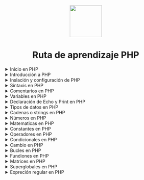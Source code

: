 <div align="center">
  <img align="center" src="https://github.com/Thomas-Boi/devicon/blob/master/icons/php/php-original.svg" height ="100px"/>
  
  # Ruta de aprendizaje PHP 
</div>

<details>
  <summary>
    Inicio en PHP 
  </summary>

***
Antes de continuar se debe de tener una compresión bácica de lo siguiente:
- [HTML](https://github.com/Brayan-Hc11/HTML5)
- [CSS](https://github.com/Brayan-Hc11/css3)
- [JavaScript](https://github.com/Brayan-Hc11/JavaScript)

Si desea aprender algunos de estos temas, pude revisar algunos de mis repositorios en donde podrá encontrar lo fundamental del desarrollo web  
***
</details>

<details>
  <summary>
    Introducción a PHP
  </summary>

  ***
## ¿Qué es PHP?
PHP es un lenguaje sorprendete y pupular, PHP es lo suficientemente potente para ser el núcleo del sistema de blogs más grande de la web [WorPress](https://cloud.google.com/wordpress?utm_source=bing&utm_medium=cpc&utm_campaign=latam-CO-all-es-dr-SKWS-all-all-trial-p-dr-1009897-LUAC0016538&utm_content=text-ad-none-any-DEV_c-CRE_-ADGP_Hybrid%20%7C%20SKWS%20-%20MIX%20%7C%20Txt%20~%20Compute_Wordpress-KWID_43700067399687799-kwd-78203120058646%3Aloc-43&utm_term=KW_Wordpress-ST_Wordpress&gclid=f1719b1327d811e05b3eff6140fd1983&gclsrc=3p.ds&hl=es), PHP también es lo suficientemente profundo como para poder ejecutar grandes redes sociales y es bastante facil de aprender como para ser el primer lenguaje del  lado del servidor para un principiante 

- PHP es un acrónimo de "PHP: Procesador de Hipertexto"
- PHP es un lenguaje de secuencias de código abierto ampliamente utilizado
- Los Scripts de PHP se ejecutan del lado del servidor  

***
## ¿Qué es un archivo PHP?

Los archivos PHP pueden contener texto, HTML, CSS, JavaScript y código PHP. El código PHP se ejecuta en el servidor y el resultado se devuelve al navegador como HTML simple, los archivos PHP tienen la extención _".PHP"_
***

## ¿Qué puede hacer PHP?
- PHP puede generar contenido de página dinámico
- PHP puede crear, abir, leer, escribir, eliminar y cerrar archivos en el servidor
- PHP puede recopilar datos de formulario
- PHP puede enviar y recibir cookies
- PHP puede agregrar, eliminar, modificar datos en base de datos
- PHP se puede usar para controlar el acceso de los usuarios  

Con PHP no está limitado a generar HTML. puede generar imágenes o archivos PDF. También puede generar cualquier texto, como [XHTML](https://books.google.cl/books?hl=es&lr=&id=aaa6EAAAQBAJ&oi=fnd&pg=PA1&dq=Que+es+XHTML+&ots=dpvIvfdlm6&sig=jLY4kEWVofozaOsoWCCt_SFvlDg#v=onepage&q=Que%20es%20XHTML&f=false) y [XMl](https://www.google.com.co/books/edition/XML_pr%C3%A1ctico/x6QToh9wHMYC?hl=es&gbpv=1&dq=Que+es+XML&printsec=frontcover).

***
## ¿Por qué PHP?
- PHP se ejecuta en varias platatoformas _(Windows, Linux, Unix, Mac Os x, etc...)_
- PHP soporta una amplia gama de base de datos
- PHP es gratis, y puedes descargarlo en [PHP.NET](https://www.php.net/)
- PHP es fácil de aprender y se ejecuta de manera eficiente en el lado del servidor

***
## ¿Qué hay de nuevo en PHP 7?
- PHP 7 es mucho más rápido que la popular versión estable anterior (PHP 5.6)
- PHP 7 he mejorado el manejo de los errores 
- PHP 7 admite declaraciones de tipo más estrictas para argumentos de función
- PHP 7 admite nuevos operadores

***
</details>

<details>
  <summary>
    Inslación y configuración de PHP
  </summary>

  ***  
## ¿Qué necesito?
para comenzar a usar PHP, puede:
- Encuentre un servidor web con soporte para PHP y MySQL (Xamm)
- instale un servidor web en su propia PC y luego instale PHP y MySQL

***
## Use un servidor web con soporte PHP

Si su servidor tiene activado el soporte para PHP no es necesario que realice alguna acción. Simplemente cree algunos *.PHP* archivos,colóquelos en su directorio web y el servidor los analizará automáticamente.

No necesita compilar nada ni instalar ninguna herramienta adicional. Debido a que PHP es gratuito, la mayoria de los servidores web ofrecen soporte para PHP.

***
## Configure PHP en su propia PC 
Sin embargo, si su navegador no es compatible con PHP,debe:
- instalar un servidor web que soporte PHP
- instalar PHP
- instalar una base de datos, como MySQL

El sitio web oficial de [PHP.NET](https://www.php.net/) tiene instrucciones de instalación para PHP en su [ManualInstall]( http://php.net/manual/en/install.php). otra opción que puede usar es un compilador en línea.

***
</details>

<details>
  <summary>
    Sintaxis en PHP
  </summary>

***
## Sintaxis PHP
Se ejecuta un Script PHP en el servidor y el resultado HTML sin formato se envía de vuelta al navegador. Un Script se puede colocar en cualquier parte del documento, Un Script PHP comienza con la etiqueta de apertura y finaliza con una etiqueta de cierre.

_Ejemplo:_
~~~
<?php 

  // php code goes here

?>
~~~
La extención predeterminada para los archivos PHP es ".php". Un archivo PHP normalmente contiene etiquetas HTML y algún código de secuensias de comandos PHP.

A continuación, tenemos un ejemplo de un archivo PHP simple, con un script PHP que utiliza una función PHP integrada "Echo" para generar el texto "Hello World!" en una páguina web:
~~~
<!DOCTYPE html>
<hmtl>
  <body>
    <h1> My first PHP page<h1>
     
      <?php 
          Echo "Hello World!";
      ?>
      
  </body>      
</html>
~~~
Note: _las declaraciones en PHP deben de terminar en ;._

***
## Sencibilidad de mayúsculas y minúsculas de PHP 
En, PHP, las palabras clave (P.ej:if, else, while, echo etc...), clases, funciones y funciones definidas por el usuario no distiguen entre mayúsculas y minúsculas.
    
En la siguiente ejemplo, las tres declaraciones de Echo son igules y legales:
 ~~~
    <!DOCTYPE html>
    <html>
      <body>
        
        <?php 
          ECHO "Hello Wordl!<br>";
          echo "Hello Wordl!<br>"
          EcHo "Hello Wordl!<br>"
        ?>
        
      </body>
    </html>
 ~~~
    
Nota: _Sin embargo; ¡Todos los nombres de las variables distinguen entre mayúsculas y minúsculas!_ 
    
Para mejor explicación haremos un ejemplo más, a continuación; ¡solo la primera declaración mostrará el valor de la variable $color!, esto se de a que $color, $coLOR y $COLOR se tratan de tres variables distintas o diferentes.

~~~
    <!DOCTYPE html>
    <html>
      <doby>
        
        <?hp
        $color = "red";
          Echo "My car is ". $color. "<br>";
          Echo "My car is ". $coLOR. "<br>";
          Echo "My car is ". $COLOR. "<br>";
        ?>

    </body>
  </html>      
~~~

***  
</details>

<details>
  <summary>
    Comentarios en PHP
  </summary>

***
  ## Comentarios en PHP 
Un comentario en código PHP es una línea que no se ejecuta como parte del programa. Su único propósito es que alguien que esté mirando el código la lea.
    
Los comentarios se puede utilizar para:
    
- Deje que otros usuarios puedan entender su código
- Recuerde que lo hizo
- Los comentarios puden recordarte lo que estabas pensando cuando esribiste el código

PHP nos permite varias formas de comentar:

_Ejemplo:_

Sintaxis para comentarios de una sola línea:

~~~
<!DOCTYPE html>
    <html>
      <body>
        
        <?php
      //This is a single-line comment

      #This is a single-line comment
        ?>
      </body>
     </hmtl>
~~~

_Ejemplo:_

Sintaxis para comentarios de varias líneas:

~~~
<!DOCTYPE html>
<html>
  <body>

    <?php
    /*
      This is a multiple-lines comment block
      that spans over multiple
      lines
    */
    ?>
        
</html>
</body>      
~~~

Nota: _los comentarios también nos permite omitir partes de códigos:_
    
~~~
<!DOCTYPTE html>
<html>
  <body>
    
    <?php 
  //You can also use comments to leave out parts of a code line
$x =5 /*+15*/ + 5;
  
  Echo: $x;
    ?>
  
  </body>
</html>
~~~  

Si quiere ver mas ejemplos puede visitar el: [Material de apoyo](https://github.com/Brayan-Hc11/PHP/blob/main/EjerciciosPHP/CAP4.PHP)

***
</details>

<details>
  <summary>
    Variables en PHP
  </summary>

  ***
## Variables en PHP
Se puede decir que las variables en programación son "contenedores" los cuales nos permiten almacenar información.

***
## Creación o declaración de variables en PHP 

En PHP, una variable comienza con el signo $, seguido el nombre de la variable:

_Ejemplo:_
~~~
<?php
$text "Hello world!";
$x = 5;
$y = 15.5; 

  Echo $text."<br>";
  Echo $x. "<br>";
  Echo $y. "<br>";
?>
~~~

Después de la ejecución de la instrucciones anteriores, la variable $txt contendrá el valor de Hello world!, la variable $x contendrá el valor de 5 y la variable $y contendrá el valor de 15.5.

Nota: _Cuando asigne un valor de texto a una variable, coloque comillas alrededor del valor._

Nota: _a diferencia  de otros lenguajes de programación,PHP no tiene ningún comando para declarar una variable. Se crea en el momento en que le asigna un valor por primera vez._

***
## Variables PHP     
Una variable puede tener un nombre corto (como x e y) o un nombre más descriptivo (edad, nombre del coche, volumen_total, etc..).
    
Reglas para declarar variables en PHP
- Una variable comienza con el signo $, seguido del nombre de la variable
- Un nombre de variable debe comenzar con una letra o el carácter de subrayado
- Un nombre de variable no pude comenzar con un número
- Un nombre de variable solo puede contener caracteres alfanuméricos y guiones bajos (Az, 0-9 y _)
- Los nombre de las variables distinguen entre mayúsculas y minúsculas ($age y $AGE son dos variables diferentes)

Nota: _¡Recuerde que los nombres de las variables de PHP distinguen entre mayúsculas y minúsculas!_

***
## Variables de salida 

La echo declaración de PHP se usa a menudo para enviar datos a la pantalla.
    
El siguiente ejemplo mostrará cómo generar texto y una variable:

_Ejemplo;_
~~~
    <?php

    $txt = "W3Schools.com";
      Echo "I love $txt!";
    
    ?>
~~~
    
El siguiente ejemplo producirá el mismo resultado que el ejemplo anterior, con la direfencia de que usaremos la concatenación:

_Ejemplo;_
~~~
    <?php

    $txt = "W3Schools.com";
      Echo "I love". $txt."!";

    ?>
~~~

El siguiente ejemplo generará la suma de dos variables de dos formas distintas:

_Ejemplo:_
~~~
    <?php 
  
  $x = 5;
  $y = 4;
    Echo $x + $y;
    
    ?>
~~~

El siguiente ejemplo producirá el mismo resultado que el ejemplo anterior, con la diferencia de que declararemos una variable adicional, en la que se almacenara la opercón a realizar:

_Ejemplo:_
~~~
    <?php 

  $x = 5;
  $y = 5;
  $resultado = $x + $y;
    Echo $resulatado;

      ?>
~~~
Nota: _Aprenderá más sobre la echo declaración y cómo enviar datos a la pantalla más adelante._ 

## PHP es un lenguaje escrito libremente

En el ejmplo anterior, observe que no tuvimos que decirle a PHP qué tipo de datos se almacenarón en las variables.

PHP asocia autimáticamente un tipo de dato a la variable, dependiendo de su valor. Dado que los tipos de datos no se establecen en un sentido estricto, puede hacer cosas como agregar una cadena a un número entero sin causar un error.

En PHP 7, se agregaron declaraciones de tipo. Esto brinda una opción para especificar el tipo esperado al declarar una función, y al habilitar el requisito estricto, arrojará un "Error fatal" en una falta de coincidencia de tipo.

Aprenderá más sobre Strict los non-Strict requisitos y las declaraciones de tipos de datos en el apartado de funciones de PHP.

***
## Alcance de las variables de PHP

En PHP, las variables se puede declarar en cualquier parte del Script. 

El alcance de un variable es la parte del Script donde se puede hacer referencia/utilizar la variable.

PHP tiene tres ámbitos variables diferentes:
- Local
- Global
- Estático

## Alcance Global y Local

Una variable declarada fuera de una función tiene un ALCANCE GLOBAL y solo se puede acceder fuera de una función:

_Ejmeplo:_

variable con alcance global
~~~
<?php
$x = 5; // global scope

function Mytest(){
  //Using x inside this function will generate an error
    Echo "<p>Variable x intside function is: $x</p>";
}

  Mytest();
    Echo "<p>Variable x outside function is: $x</p>";
?>
~~~

Una variable declarada dentro de una función tiene un ÁMBITO LOCAL y solo se puede acceder dentro de esa función:

_Ejmplo:_

Variable con alcance local:
~~~
<?php
  function Mytest(){
  $x =5; //local scope
    Echo "<p>Variable x inside function is: $x</p>";
}

Mytest();
//Using x outside the function will generate an error
  Echo "<p>Variable x outside function is: $x</p>";

?>
~~~

Nota: _Puede tener variables locales con el mismo nombre en diferentes funciones, porque las variables locales solo son reconocidas por la función en la que se declaran._

***
## PHP La palabra clave global

La palabra clave global se utiliza para acceder a una variable global desde dentro de una función.

Para hacer esto , se usa la palabra clave global andes de las variables (dentro de una función):

_EJmplo:_
~~~
<?php

$x = 5;
$y = 10;

  function Mytest(){
    global $x,$y;
      $y = $x + $y;
  }
 
 Mytest();
  Echo $y; #outpus 15 
?>
~~~

PHP también almacena todas las variables globales es un matriz llamada. contiene el nombre de la variable. También se puede acceder a esta matriz desde dentro de las funciónes y se puede usar para actualizar variables globales directamente. $GLOBALS[index] index

El ejemplo anterior se puede reescribir de la siguiente manera:

_Ejemplo:_
~~~
<?php
  
  $x = 5;
  $y = 10;
  
    function Mytest(){
      $GLOBALS['y'] = $GLOBALS['x'] + $GLOBALS['y'];
    }
    
    Mytest();
      Echo $y; // 15
?>
~~~

***
## PHP La palabra clave static 

Normalmente, cuando se completa/ejecuta una función,se eliminan todas sus variables.Sin embargo, aveces queremos que NO se elimine una variable local. lo necesitamos para otro trabajo.

para hacer esto, ues la palabra clase "static" cuando declara la variable por primera vez:

_Ejmplo:_ 
~~~
<?php
function Mytest(){
  static $x = 0;
    Echo = $x;
    $x++;
};

Mytest();
  Echo "<br>";
Mytest();
  Echo "<br>";
Mytest();
  Echo "<br>";
?>
~~~

Entonces, cada vez que se llame a la función, esa variable aún tendrá la información que contenía desde la última vez que se llamó a la función.

Nota: _la variable sigue siendo local para la función._

***  
</details>

<details>
  <summary>
    Declaración de Echo y Print en PHP
  </summary>

  ***
  
## Declaraciones Echo y Print en PHP 

Con PHP, hay dos formas básicas de obtener resultados: echo y print.

En este tutorial estaremos usando *echo* y *print* en la mayoría de los ejemplos. Entoces esté cpitulo tiene un poco más de información sobre esas dos declaraciones de salida.

echo y print son mas o menos lo mismo.Ambos se utilizan para enviar datos a la pantalla.

Las diferencias son pequeñas: echo no tiene valor de retorno mientras que print tiene un valor de retorno de 1 por lo que puede usarse en expreciones. echo puede tomas múltiples parámetros (aun que tal uso es raro) mientras que print puede tomar un argumento. echo es marginalmente más rápido que print.

***
## La declaración de echo de PHP

La declaración de echo la podemos usar con los parentesis o sin ellos. El siguiente ejemplo muestra comó generar texto con el comando de "echo"
 _Ejemplo:_
 
 ~~~
<?php
  Echo "<h2>PHP is Fun!</h2>";
  Echo "Hello world!<br>";
  Echo "I'm about to learn PHP!<br>";
  Echo "This ", "string ", "was ", "made ", "with multiple parameters.";
?>
 ~~~
 
 En el siguiente ejemplo muestra comó generar texto y variables con la declaración de echo:
 _Ejmplo_;
 
 ~~~
 <?php
  $txt1 = "Learn PHP";
  $txt2 = "W3Schools.com";
  $x = 5;
  $y = 4;

    echo "<h2>" . $txt1 . "</h2>";
    echo "Study PHP at " . $txt2 . "<br>";
    echo $x + $y;
 ?>
 ~~~
 
 ***
 ## La declaración print dentro de PHP
 
 La declaración print se puede usar con parentesis o sin ellos, En el sigiuiente ejemplo muestra comó generar texto con el comando print
 _Ejemplo:_
 
 ~~~
 <?php
  print "<h2>PHP is Fun!</h2>";
  print "Hello world!<br>";
  print "I'm about to learn PHP!";
 ?>
 ~~~
 
 En el siguiente ejemplo muestra comó generar testo y variables con la declaración print
 _Ejmplo:_
 
 ~~~
 <?php
$txt1 = "Learn PHP";
$txt2 = "W3Schools.com";
$x = 5;
$y = 4;

print "<h2>" . $txt1 . "</h2>";
print "Study PHP at " . $txt2 . "<br>";
print $x + $y;
?>
 ~~~

***
</details>

<details>
  <summary>
    Tipos de datos en PHP
  </summary>

  ***
  ## Tipos de datos en PHP

Las variables pueden almacenar datos de diferentes tipos, y diferentes tipos datos pueden hacer cosas diferentes.

PHP admite los siguientes tipos de datos:
- Cadena
- Entero
- Flot (número de coma flotante, también llamados dobles)
- Booleano
- Formación (Matricez)
- Objeto 
- Nulo 
- Recurso

## Cadena en PHP

Una cadena es una secuencia de caracteres, como "¡Hola mundo!".

Una cadena puede ser cualquier texto entre comillas.Puede utilizar comillas simples o dobles:

_Ejemplo:_
~~~
<?PHP

  $x = "¡Hello world!";
  $y = '¡Hello World!';

    Echo $x;
    ECho "<br>";
    Echo $y;
?>
~~~

## Entero en PHP

Un tipo de dato entero es un número no decimal entre  -2,147,483,648 y 2,147,483,647.

Reglas para los números enteros: 
- Un número entero debe tener al menos un dígito
- Un número entero no debe de tener un punto decimal
- Un número entero puede ser negativo o positivo
- Los números enteros se puede especificar en: notación decimal(base 10),hexadecimal (base 16),octal (base 8) o binaria (base 2)

En el siguiente ejemplo, $x es un número entero. La función PHP var_dump() devuelve el tipo de dato y el valor:

_Ejemplo:_
~~~
<?php

$x = 5985;
  var_dump($x);
  
?>
~~~

## Flot(Flotante)

Un Float (número de punto flotante ) es un número con un punto decimal o un número en forma exponencial.

En el siguiente ejemplo, $x es un flotante. La función PHP **var_dump()** devuelde el tipo de dato y el valor:

_Ejemplo:_
~~~
<?PHP

  $x = 10.365;
    var_dump($x);
?>
~~~

## PHP booleano 

Un booleano representa dos estados posibles: TRUE(Verdadero) y FALSE(Falso). Los booleanos se utilizan a menudo en pruebas condicionales.

~~~
<?php
$x = True;
$y = False;
?>
~~~

## Formación(Matricez)

Una matriz almacena múltiples valores en un sola variable.

En el siguiente ejemplo, $cars es una matriz. La función PHP var_dump(); devuele el tipo de datos y el valor:

_Ejemplo:_

~~~
<?PHP

  $cars = arary("Volvo","BMW","Toyota");
    var_dump($cars);
    
?>
~~~

*** 
## Objeto en PHP 

Las calses y los objetos son los dos aspectos principales de la programación orientada a objetos.

Una clase es una plantilla para objetos y un objeto es una instancia de una clase.

Cuando se crean los objetos individuales, heredan todas las propiedades y comportamientos de la clase, pero cada objeto tendrá diferentes valores para las propiedades.

Supongamos que tenemos una clase llamada Car. Un automóvil puede tener propiedades como modelo, color, etc. Podemos definir variables como $modelo, $color, etc., para contener los valores de estas propiedades.

Cuando se crean los objetos individuales(Volvo, BMW, Toyota, etc.), heredan todas las propiedades y comportamientos de la clase, pero cada objeto tendrá diferentes valores para las propiedades.

Si crea una función "construct()", PHP llamará automáticamente a esta función cuando cree un objeto de una clase.

_Ejemplo:_

~~~
<?PHP
class Car {

  public $color;
  public $model;
  public function _construct($color,$model) {
    
    $this -> color = $color;
    $this -> model = $model;
  }
  
  public function message(){
    return "My car is a " . $this -> color. " " . $this -> model. "!";  
  }
}

$myCar = new Car("black", "Volvo")
  
  Echo $myCar -> message();
  Echo "<br>";

$myCar = new Car("red", "Toyota");
  Echo $myCar -> message();
?>
~~~

***
## Valor NULO de PHP

Null es un tipo de dato especial qeu solo puede tener un valor: NULL. 

Una variable de tipo de datos NULL es una variable que no tiene ningún valor adignado.

**Sugerencia:** si se crea una variable sin un valor, se le asigna automáticamente un valor NULL.

Las variables también se puede vaciar estableciendo el valor en NULL:

_Ejemplo:_

~~~
<?PHP
$x = "¡Hello world!";
$x = null;

  var_dump($x);
?>
~~~

***
## Recurso PHP
El tipo de dato Recurso especial no es un tipo de datos real. Es el alamacenamiento de una referencia a funciones y recursos externos a PHP.
Un ejemplo común del uso de tipo de dato de recurso es una llamada a la basse de datos.
No hablamos aquí del tipo de recurso, ya que es un tema avanzado.

***
</details>

<details>
  <summary>
    Cadenas o strings en PHP
  </summary>

  ***
## Cadenas en PHP
Una cadena en PHP es una secuencia de caracteres , como lo es "¡Hola mundo!".

***
## Funciones de cadenas de PHP
En es ta capítulo veremos las funciones de cadenas compún para manipular cadenas.

#### Strlen() - Devuelve la longitud de una cadena 
La función PHP "Strlen()" devuelve la longitud de una cadena.

_Ejemplo:_
~~~
<?php
  Echo Strlen("¡Hello World!");//outputs 12
?>
~~~

#### Str_Word_count() Cuenta cada una de las palabras 
La función de PHP Str_Word_Count() Cuenta el número de palabras que se encuentra en una cadena de caracteres.

_Ejemplo:_
~~~
<?php
  Echo Str_Word_count("¡Hello World!");//outputs 2
?>
~~~

#### Strrev () Invierte la cadena
La función PHP Strrev() invierte una cadena 

_Ejemplo:_
~~~
<?php
  Echo Strrev("¡Hello World!");//outputs "!dlroW olleH¡"
?>
~~~

#### Strpos()- Buscar un texto en una cadena de texto
Lafunción Strpos() en PHP busca un texto específico dentro de una cadena. Si se encuentra coincidencia, lafunción devuelve el la prosición del carácter de la primera coincidencia. si no se encuentra ninguna coincidencia devolverá FALSO.

_Ejemplo:_
Busque el texto "Mundo" en la cadena "!Hola mundo¡":

~~~
<?php
  Echo Strpo("!Hello Word¡", "World");//outputs 7
?>
~~~
_Nota:_ La posición del primer carácter en una cadeena es 0 no 1.

#### Str_replace()- Reemplazar texto dentro de una cadena
La función de Str_replace() en PHP reemplaz algunos catacteres en una cadena y se usa de la siguiente forma:

_Ejemplo:_

Reemplace el texto "mundo" con "Dolly"
 
~~~
<?php
Echo str_replace("world","Dolly","Hello word!");//outputs Hello Dolly
?>
~~~
***

</details>

<details>
  <summary>
    Números en PHP
  </summary>
  
  ***
  ### En este capítulo veremos en pronfundidad los números enteros(int), los flotantes(float) y las cadenas numéricas que se presentan en PHP.

***
## Números en PHP
Una cosa a tener en cuenta sobre PHP es que proporciona conversión automática de tipos de datos.

Entonces, si se asigna un valor entero a una variable, el tipo de esa variable será automáticamente un número entero.Luego, si asigna una cadena a la misma variable, el tipo cambiará a una cadena. 

Este tipo de conversión automatica puede llegar a romper el código.
***

## Enteros en PHP (int)
2, 256, -256, 10358, -179567,etc... son todos números enteros.

Un valor numérico entero es un número sin ninguna parta decimal.

Un tipo de dato entero es un número no decimal entre -2147483648 y 2147483647 en sistemas de 32 bits, y entre -9223372036854775808 y 9223372036854775807 en sistemas de 64 bits. Un valor mayor o menor que este, se almacenará como un valor flotante, por que este valor esta exediendo el límite de un número entero.

_Nota:_ Otra cosa importante que debe saber es que incluso si 4* 2.5 es 10, el resultado se almacena como un flotante, porque uno de los operadores es flotante(2.5).

Aquí hay algunas de las reglas para nuúmeros enteros:
 - Un número entero(int) debe de tener al menos un dígito
 - Un número entero(int) __NO__ debe de tener un punto decimal
 - Un número entero(int) puede llegar a ser positivo o negativo
 - Los número enteros(int) se pueden especificar en tres formatos:
    - decimal (base en 10)
    - hexadecimal (base en 16 con prefijo de 0x)
    - octal (base 8 con prefijo de 0)

PHP tiene las siguientes constates predefinidas para números enteros:
  - PHP_INT_MAX: nos permitirá usar el entero más grande admitido
  - PHP_INT_MIN: nos permitirá usarl el entero más pequeño admitido
  - PHP_INT_SIZE: nos describe el tamaño de un entero en bytes

PHP tiene las siguietes fundiones para verificar si el tipo de una variable es entero:
  - es_int()
  - is_integer()
  - is_long()-alias de is_int()

_Ejemplo:_

Compruebe si el tipo de una variable es entero:
~~~
<!DOCTYPE html>
  <html>
    <body>

<?php
// Check if the type of a variable is integer   
  $x = 5985;
    var_dump(is_int($x));//outpus bool(true)

      Echo "<br>";

// Check again... 
  $y = 59.85;
    var_dump(is_int($y));//outpus bool(false)
?>  

</body>
</html>
~~~
***

## Flotantes en PHP(Float)
Un número flotante o float es un número con un punto decimal o un número de forma exponencial.

2.0, 256.4, 10.358, 7.64E+5, 5.56E-5 son todas flotantes.

El tipo de datos flotantes normalmete puede almacenar un valor de hasta 1,7976931348623E+308 (depende de la plataforma) y tener una precisión máxima de 14 dígitos.

PHP tiene las siguientes constantes predefinidas para flotantes(desde PHP v.7.2):
  - PHP_FLOAT_MAX: nos permite usar el número flotante mas grande admitido
  - PHP_FLOAT_MIN: nos permite usar el número flotante mas pequeño admitido
  - PHP_FLOAT_DIG: la cantidad de dígitos decimales que se pueden redondear a un flotante y viceversa sin pérdida de precisión
  - PHP_FLOAT_EPSILON-El número positivo represntable más peequeño x, de modo que x + 1.0 ! = 1.0

PHP tiene las siguientes funciones para verifica si el tipo de una variable es flotante:
  - es_flotante()
  - is_double()- alias de is_float()

_Ejemplo:_ 

Compruebe si el tipo de una variable es flotante:
~~~
<!DOCTYPE html>
  <html>
    <body>

<?php
// Check if the type of a variable is float 
  $x = 10.365;
    var_dump(is_float($x));//outpus bool(true)

Echo "<br>"

//check again..
  $y = 10000;
    var_dump(is_float($y));//outpus bool(false)

?>  

</body>
</html>
~~~

***
## Infinito en PHP

***
Un valor numeérico mayor que PHP_FLOAT_MAX se considera un valor infinito.

PHP tiene las siguientes funciones para verificar si un valor numeríco es finito o infinito:

- es_finito()
- es_infinito()

Sin embargo, la función de PHP "var_dump()" nos devuelve el tipo de datos y el valor:

_Ejemplo:_

Comprueba si un valor numérico es finito o infinito: 
~~~
<!DOCTYPE html>
<html>
<body>

<?php
// Check if a numeric value is finite or infinite 
$x = 1.9e411;
var_dump($x);
?>  

</body>
</html>
~~~
***

## PHP NaN
***

NaN se usa para decir que no es un número. NaN se usa para las operaciones matemáticas imposibles.

PHP tiene las siguientes funciones para verificar si un valor no es un número:

-es_NaN()

Sin embargo la función en PHP "var_dump()" nos devolverá el tipo de dato y el valor:

_Ejemplo:_

El cálculo no válido devolverá un valor NaN:


</details>

<details>
  <summary>
    Matematicas en PHP
  </summary>
</details>

<details>
  <summary>
    Constantes en PHP
  </summary>
</details>

<details>
  <summary>
    Operadores en PHP
  </summary>
</details>

<details>
  <summary>
    Condicionales en PHP
  </summary>
</details>

<details>
  <summary>
    Cambio en PHP
  </summary>
</details>

<details>
  <summary>
    Bucles en PHP
  </summary>
</details>

<details>
  <summary>
    Fundiones en PHP
  </summary>
</details>

<details>
  <summary>
    Matrices en PHP
  </summary>
</details>

<details>
  <summary>
    Superglobales en PHP
  </summary>
</details>

<details>
  <summary>
    Expreción regular en PHP
  </summary>
</details>

























































































































































































































   
   
   
   
   
   
        
<!--[practica de PHP](https://www.w3sch
    
[Documentación PHP](https://www.php.net/manual/es/tutorial.php)-->

